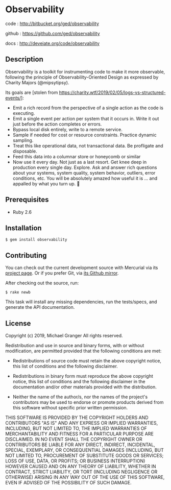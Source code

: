 # Observability

code
: http://bitbucket.org/ged/observability

github
: https://github.com/ged/observability

docs
: http://deveiate.org/code/observability


## Description

Observability is a toolkit for instrumenting code to make it more observable,
following the principle of Observability-Oriented Design as expressed by Charity
Majors (@mipsytipsy).

Its goals are [stolen from https://charity.wtf/2019/02/05/logs-vs-structured-events/]:

* Emit a rich record from the perspective of a single action as the code is
  executing.
* Emit a single event per action per system that it occurs in. Write it out just
  before the action completes or errors.
* Bypass local disk entirely, write to a remote service.
* Sample if needed for cost or resource constraints. Practice dynamic sampling.
* Treat this like operational data, not transactional data. Be profligate and
  disposable.
* Feed this data into a columnar store or honeycomb or similar
* Now use it every day. Not just as a last resort. Get knee deep in production
  every single day. Explore. Ask and answer rich questions about your systems,
  system quality, system behavior, outliers, error conditions, etc. You will be
  absolutely amazed how useful it is … and appalled by what you turn up. 🙂


## Prerequisites

* Ruby 2.6


## Installation

    $ gem install observability


## Contributing

You can check out the current development source with Mercurial via its
[project page][bitbucket]. Or if you prefer Git, via 
[its Github mirror][github].

After checking out the source, run:

    $ rake newb

This task will install any missing dependencies, run the tests/specs,
and generate the API documentation.


## License

Copyright (c) 2019, Michael Granger
All rights reserved.

Redistribution and use in source and binary forms, with or without
modification, are permitted provided that the following conditions are met:

* Redistributions of source code must retain the above copyright notice,
  this list of conditions and the following disclaimer.

* Redistributions in binary form must reproduce the above copyright notice,
  this list of conditions and the following disclaimer in the documentation
  and/or other materials provided with the distribution.

* Neither the name of the author/s, nor the names of the project's
  contributors may be used to endorse or promote products derived from this
  software without specific prior written permission.

THIS SOFTWARE IS PROVIDED BY THE COPYRIGHT HOLDERS AND CONTRIBUTORS "AS IS"
AND ANY EXPRESS OR IMPLIED WARRANTIES, INCLUDING, BUT NOT LIMITED TO, THE
IMPLIED WARRANTIES OF MERCHANTABILITY AND FITNESS FOR A PARTICULAR PURPOSE ARE
DISCLAIMED. IN NO EVENT SHALL THE COPYRIGHT OWNER OR CONTRIBUTORS BE LIABLE
FOR ANY DIRECT, INDIRECT, INCIDENTAL, SPECIAL, EXEMPLARY, OR CONSEQUENTIAL
DAMAGES (INCLUDING, BUT NOT LIMITED TO, PROCUREMENT OF SUBSTITUTE GOODS OR
SERVICES; LOSS OF USE, DATA, OR PROFITS; OR BUSINESS INTERRUPTION) HOWEVER
CAUSED AND ON ANY THEORY OF LIABILITY, WHETHER IN CONTRACT, STRICT LIABILITY,
OR TORT (INCLUDING NEGLIGENCE OR OTHERWISE) ARISING IN ANY WAY OUT OF THE USE
OF THIS SOFTWARE, EVEN IF ADVISED OF THE POSSIBILITY OF SUCH DAMAGE.


[bitbucket]: http://bitbucket.org/ged/observability
[github]: https://github.com/ged/observability

